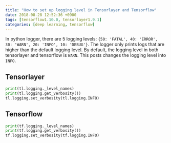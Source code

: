 ```yaml
---
title: "How to set up logging level in Tensorlayer and Tensorflow"
date: 2018-08-28 12:52:36 +0900
tags: [tensorflow1.10.0, tensorlayer1.9.1]
categories: [deep learning, tensorflow]
---
```

In python logger, there are 5 logging levels: `{50: 'FATAL', 40: 'ERROR', 30: 'WARN', 20: 'INFO', 10: 'DEBUG'}`.
The logger only prints logs that are higher than the default logging level.
By default, the logging level in both tensorlayer and tensorflow is `WARN`.
This posts changes the logging level into `INFO`.

## Tensorlayer
```python
print(tl.logging._level_names)
print(tl.logging.get_verbosity())
tl.logging.set_verbosity(tl.logging.INFO)
```
## Tensorflow
```python
print(tf.logging._level_names)
print(tf.logging.get_verbosity())
tf.logging.set_verbosity(tf.logging.INFO)
```

